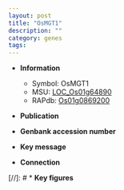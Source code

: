 ```yaml
---
layout: post
title: "OsMGT1"
description: ""
category: genes
tags: 
---
```


* **Information**  
    + Symbol: OsMGT1  
    + MSU: [LOC_Os01g64890](http://rice.uga.edu/cgi-bin/ORF_infopage.cgi?orf=LOC_Os01g64890)  
    + RAPdb: [Os01g0869200](http://rapdb.dna.affrc.go.jp/viewer/gbrowse_details/irgsp1?name=Os01g0869200)  

* **Publication**  

* **Genbank accession number**  

* **Key message**  

* **Connection**  

[//]: # * **Key figures**  


